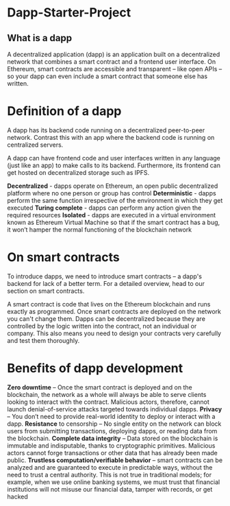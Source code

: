 # Dapp-Starter-Project

## What is a dapp
A decentralized application (dapp) is an application built on a decentralized network that combines a smart contract and a frontend user interface. On Ethereum, smart contracts are accessible and transparent – like open APIs – so your dapp can even include a smart contract that someone else has written.

# Definition of a dapp

A dapp has its backend code running on a decentralized peer-to-peer network. Contrast this with an app where the backend code is running on centralized servers.

A dapp can have frontend code and user interfaces written in any language (just like an app) to make calls to its backend. Furthermore, its frontend can get hosted on decentralized storage such as IPFS.

**Decentralized** - dapps operate on Ethereum, an open public decentralized platform where no one person or group has control
**Deterministic** - dapps perform the same function irrespective of the environment in which they get executed
**Turing complete** - dapps can perform any action given the required resources
**Isolated** - dapps are executed in a virtual environment known as Ethereum Virtual Machine so that if the smart contract has a bug, it won’t hamper the normal        functioning of the blockchain network

# On smart contracts

To introduce dapps, we need to introduce smart contracts – a dapp's backend for lack of a better term. For a detailed overview, head to our section on smart contracts.

A smart contract is code that lives on the Ethereum blockchain and runs exactly as programmed. Once smart contracts are deployed on the network you can't change them. Dapps can be decentralized because they are controlled by the logic written into the contract, not an individual or company. This also means you need to design your contracts very carefully and test them thoroughly.

# Benefits of dapp development

**Zero downtime** – Once the smart contract is deployed and on the blockchain, the network as a whole will always be able to serve clients looking to interact with the contract. Malicious actors, therefore, cannot launch denial-of-service attacks targeted towards individual dapps.
**Privacy** – You don’t need to provide real-world identity to deploy or interact with a dapp.
**Resistance** to censorship – No single entity on the network can block users from submitting transactions, deploying dapps, or reading data from the blockchain.
**Complete data integrity** – Data stored on the blockchain is immutable and indisputable, thanks to cryptographic primitives. Malicious actors cannot forge transactions or other data that has already been made public.
**Trustless computation/verifiable behavior** – smart contracts can be analyzed and are guaranteed to execute in predictable ways, without the need to trust a central authority. This is not true in traditional models; for example, when we use online banking systems, we must trust that financial institutions will not misuse our financial data, tamper with records, or get hacked
